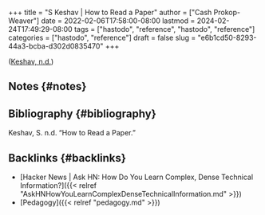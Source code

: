 +++
title = "S Keshav | How to Read a Paper"
author = ["Cash Prokop-Weaver"]
date = 2022-02-06T17:58:00-08:00
lastmod = 2024-02-24T17:49:29-08:00
tags = ["hastodo", "reference", "hastodo", "reference"]
categories = ["hastodo", "reference"]
draft = false
slug = "e6b1cd50-8293-44a3-bcba-d302d0835470"
+++

(<a href="#citeproc_bib_item_1">Keshav, n.d.</a>)


## Notes {#notes}


## Bibliography {#bibliography}

<style>.csl-entry{text-indent: -1.5em; margin-left: 1.5em;}</style><div class="csl-bib-body">
  <div class="csl-entry"><a id="citeproc_bib_item_1"></a>Keshav, S. n.d. “How to Read a Paper.”</div>
</div>


## Backlinks {#backlinks}

-   [Hacker News | Ask HN: How Do You Learn Complex, Dense Technical Information?]({{< relref "AskHNHowYouLearnComplexDenseTechnicalInformation.md" >}})
-   [Pedagogy]({{< relref "pedagogy.md" >}})
